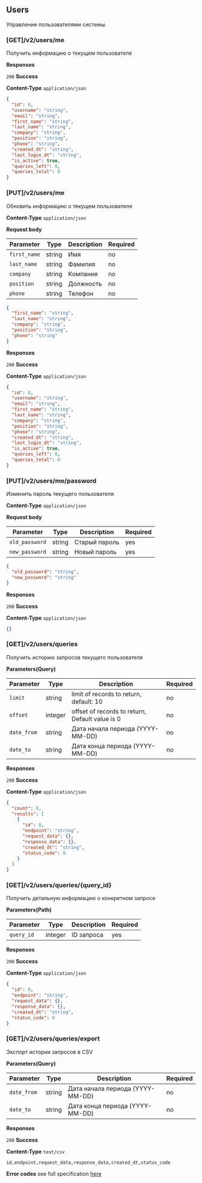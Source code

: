 ## Users

Управление пользователями системы.

### [GET]/v2/users/me
Получить информацию о текущем пользователе

**Responses**

`200` **Success**

**Content-Type** `application/json`

```json
{
  "id": 0,
  "username": "string",
  "email": "string",
  "first_name": "string",
  "last_name": "string",
  "company": "string",
  "position": "string",
  "phone": "string",
  "created_dt": "string",
  "last_login_dt": "string",
  "is_active": true,
  "queries_left": 0,
  "queries_total": 0
}
```

### [PUT]/v2/users/me
Обновить информацию о текущем пользователе

**Content-Type** `application/json`

**Request body**

| Parameter    | Type   | Description    | Required |
|--------------|--------|----------------|----------|
| `first_name` | string | Имя            | no       |
| `last_name`  | string | Фамилия        | no       |
| `company`    | string | Компания       | no       |
| `position`   | string | Должность      | no       |
| `phone`      | string | Телефон        | no       |

```json
{
  "first_name": "string",
  "last_name": "string",
  "company": "string",
  "position": "string",
  "phone": "string"
}
```

**Responses**

`200` **Success**

**Content-Type** `application/json`

```json
{
  "id": 0,
  "username": "string",
  "email": "string",
  "first_name": "string",
  "last_name": "string",
  "company": "string",
  "position": "string",
  "phone": "string",
  "created_dt": "string",
  "last_login_dt": "string",
  "is_active": true,
  "queries_left": 0,
  "queries_total": 0
}
```

### [PUT]/v2/users/me/password
Изменить пароль текущего пользователя

**Content-Type** `application/json`

**Request body**

| Parameter        | Type   | Description     | Required |
|------------------|--------|-----------------|----------|
| `old_password`   | string | Старый пароль   | yes      |
| `new_password`   | string | Новый пароль    | yes      |

```json
{
  "old_password": "string",
  "new_password": "string"
}
```

**Responses**

`200` **Success**

**Content-Type** `application/json`

```json
{}
```

### [GET]/v2/users/queries
Получить историю запросов текущего пользователя

**Parameters(Query)**

| Parameter  | Type    | Description                                     | Required |
|------------|---------|-------------------------------------------------|----------|
| `limit`    | string  | limit of records to return, default: 10         | no       |
| `offset`   | integer | offset of records to return, Default value is 0 | no       |
| `date_from`| string  | Дата начала периода (YYYY-MM-DD)                | no       |
| `date_to`  | string  | Дата конца периода (YYYY-MM-DD)                 | no       |

**Responses**

`200` **Success**

**Content-Type** `application/json`

```json
{
  "count": 0,
  "results": [
    {
      "id": 0,
      "endpoint": "string",
      "request_data": {},
      "response_data": {},
      "created_dt": "string",
      "status_code": 0
    }
  ]
}
```

### [GET]/v2/users/queries/{query_id}
Получить детальную информацию о конкретном запросе

**Parameters(Path)**

| Parameter | Type    | Description     | Required |
|-----------|---------|-----------------|----------|
| `query_id`| integer | ID запроса      | yes      |

**Responses**

`200` **Success**

**Content-Type** `application/json`

```json
{
  "id": 0,
  "endpoint": "string",
  "request_data": {},
  "response_data": {},
  "created_dt": "string",
  "status_code": 0
}
```

### [GET]/v2/users/queries/export
Экспорт истории запросов в CSV

**Parameters(Query)**

| Parameter  | Type    | Description                     | Required |
|------------|---------|---------------------------------|----------|
| `date_from`| string  | Дата начала периода (YYYY-MM-DD)| no       |
| `date_to`  | string  | Дата конца периода (YYYY-MM-DD) | no       |

**Responses**

`200` **Success**

**Content-Type** `text/csv`

```
id,endpoint,request_data,response_data,created_dt,status_code
```

**Error codes** see full specification [here](../errors.md) 
